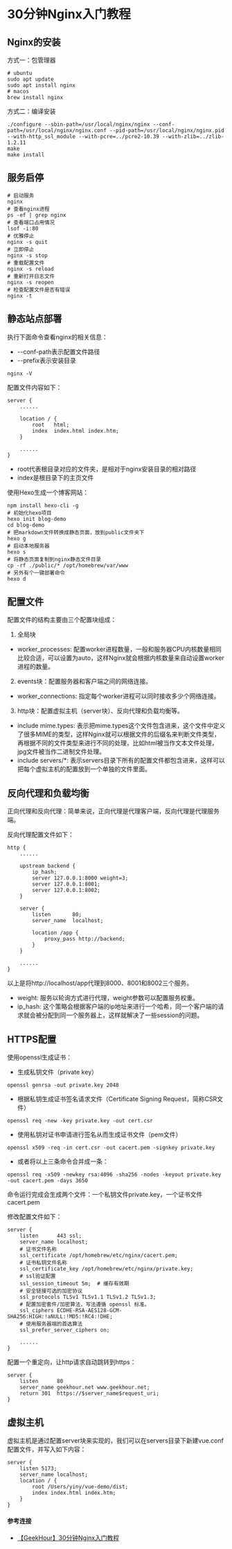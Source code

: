 # 30分钟Nginx入门教程

## Nginx的安装

方式一：包管理器

```
# ubuntu
sudo apt update
sudo apt install nginx
# macos
brew install nginx
```

方式二：编译安装

```
./configure --sbin-path=/usr/local/nginx/nginx --conf-path=/usr/local/nginx/nginx.conf --pid-path=/usr/local/nginx/nginx.pid --with-http_ssl_module --with-pcre=../pcre2-10.39 --with-zlib=../zlib-1.2.11
make
make install 
```

## 服务启停

```
# 启动服务
nginx
# 查看nginx进程
ps -ef | grep nginx
# 查看端口占用情况
lsof -i:80
# 优雅停止
nginx -s quit
# 立即停止
nginx -s stop
# 重载配置文件
nginx -s reload
# 重新打开日志文件
nginx -s reopen
# 检查配置文件是否有错误
nginx -t
```

## 静态站点部署

执行下面命令查看nginx的相关信息：
- --conf-path表示配置文件路径
- --prefix表示安装目录

```
nginx -V
```

配置文件内容如下：

```
server {
    ......

    location / {
        root   html;
        index  index.html index.htm;
    }

    ......
}
```

- root代表根目录对应的文件夹，是相对于nginx安装目录的相对路径
- index是根目录下的主页文件

使用Hexo生成一个博客网站：

```
npm install hexo-cli -g
# 初始化hexo项目
hexo init blog-demo
cd blog-demo
# 把markdown文件转换成静态页面，放到public文件夹下
hexo g
# 启动本地服务器
hexo s
# 将静态页面复制到nginx静态文件目录
cp -rf ./public/* /opt/homebrew/var/www
# 另外有个一键部署命令
hexo d
```

## 配置文件

配置文件的结构主要由三个配置块组成：

1. 全局块

- worker_processes: 配置worker进程数量，一般和服务器CPU内核数量相同比较合适，可以设置为auto，这样Nginx就会根据内核数量来自动设置worker进程的数量。

2. events块：配置服务器和客户端之间的网络连接。

- worker_connections: 指定每个worker进程可以同时接收多少个网络连接。

3. http块：配置虚拟主机（server块）、反向代理和负载均衡等。

- include mime.types: 表示把mime.types这个文件包含进来，这个文件中定义了很多MIME的类型，这样Nginx就可以根据文件的后缀名来判断文件类型，再根据不同的文件类型来进行不同的处理，比如html被当作文本文件处理，jpg文件被当作二进制文件处理。
- include servers/*: 表示servers目录下所有的配置文件都包含进来，这样可以把每个虚拟主机的配置放到一个单独的文件里面。

## 反向代理和负载均衡

正向代理和反向代理：简单来说，正向代理是代理客户端，反向代理是代理服务端。

反向代理配置文件如下：

```
http {
    ......

    upstream backend {
        ip_hash;
        server 127.0.0.1:8000 weight=3;
        server 127.0.0.1:8001;
        server 127.0.0.1:8002;
    }

    server {
        listen       80;
        server_name  localhost;

        location /app {
            proxy_pass http://backend;
        }
    }

    ......
}
```

以上是将http://localhost/app代理到8000、8001和8002三个服务。

- weight: 服务以轮询方式进行代理，weight参数可以配置服务权重。
- ip_hash: 这个策略会根据客户端的ip地址来进行一个哈希，同一个客户端的请求就会被分配到同一个服务器上，这样就解决了一些session的问题。

## HTTPS配置

使用openssl生成证书：

- 生成私钥文件（private key）

```
openssl genrsa -out private.key 2048
```

- 根据私钥生成证书签名请求文件（Certificate Signing Request，简称CSR文件）

```
openssl req -new -key private.key -out cert.csr
```

- 使用私钥对证书申请进行签名从而生成证书文件（pem文件）

```
openssl x509 -req -in cert.csr -out cacert.pem -signkey private.key 
```

- 或者将以上三条命令合并成一条：

```
openssl req -x509 -newkey rsa:4096 -sha256 -nodes -keyout private.key -out cacert.pem -days 3650
```

命令运行完成会生成两个文件：一个私钥文件private.key，一个证书文件cacert.pem

修改配置文件如下：

```
server {
    listen      443 ssl;
    server_name localhost;
    # 证书文件名称
    ssl_certificate /opt/homebrew/etc/nginx/cacert.pem;
    # 证书私钥文件名称
    ssl_certificate_key /opt/homebrew/etc/nginx/private.key;
    # ssl验证配置
    ssl_session_timeout 5m;  # 缓存有效期
    # 安全链接可选的加密协议
    ssl_protocols TLSv1 TLSv1.1 TLSv1.2 TLSv1.3;
    # 配置加密套件/加密算法，写法遵循 openssl 标准。
    ssl_ciphers ECDHE-RSA-AES128-GCM-SHA256:HIGH:!aNULL:!MD5:!RC4:!DHE;
    # 使用服务器端的首选算法
    ssl_prefer_server_ciphers on;

    ......
}
```

配置一个重定向，让http请求自动跳转到https：

```
server {
    listen      80
    server_name geekhour.net www.geekhour.net;
    return 301  https://$server_name$request_uri;
}
```


## 虚拟主机

虚拟主机是通过配置server块来实现的，我们可以在servers目录下新建vue.conf配置文件，并写入如下内容：

```
server {
    listen 5173;
    server_name localhost;
    location / {
        root /Users/yiny/vue-demo/dist;
        index index.html index.htm;
    }
}
```

#### 参考连接

- [【GeekHour】30分钟Nginx入门教程](https://www.bilibili.com/video/BV1mz4y1n7PQ)